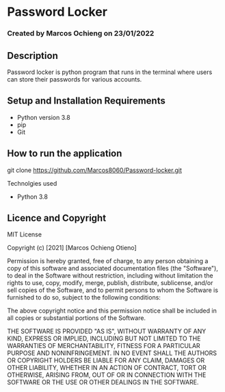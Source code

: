 # Password Locker

### Created by Marcos Ochieng on 23/01/2022

## Description

 Password locker is python program that runs in the terminal where users can store their passwords for various accounts.

## Setup and Installation Requirements

* Python version 3.8
* pip
* Git

## How to run the application

git clone https://github.com/Marcos8060/Password-locker.git

Technolgies used
* Python 3.8

## Licence and Copyright
MIT License

Copyright (c) [2021] [Marcos Ochieng Otieno]

Permission is hereby granted, free of charge, to any person obtaining a copy
of this software and associated documentation files (the "Software"), to deal
in the Software without restriction, including without limitation the rights
to use, copy, modify, merge, publish, distribute, sublicense, and/or sell
copies of the Software, and to permit persons to whom the Software is
furnished to do so, subject to the following conditions:

The above copyright notice and this permission notice shall be included in all
copies or substantial portions of the Software.

THE SOFTWARE IS PROVIDED "AS IS", WITHOUT WARRANTY OF ANY KIND, EXPRESS OR
IMPLIED, INCLUDING BUT NOT LIMITED TO THE WARRANTIES OF MERCHANTABILITY,
FITNESS FOR A PARTICULAR PURPOSE AND NONINFRINGEMENT. IN NO EVENT SHALL THE
AUTHORS OR COPYRIGHT HOLDERS BE LIABLE FOR ANY CLAIM, DAMAGES OR OTHER
LIABILITY, WHETHER IN AN ACTION OF CONTRACT, TORT OR OTHERWISE, ARISING FROM,
OUT OF OR IN CONNECTION WITH THE SOFTWARE OR THE USE OR OTHER DEALINGS IN THE
SOFTWARE.
